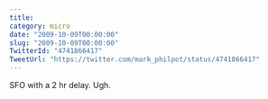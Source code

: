 ```yaml
---
title: 
category: micro
date: "2009-10-09T00:00:00"
slug: "2009-10-09T00:00:00"
TwitterId: "4741866417"
TweetUrl: "https://twitter.com/mark_philpot/status/4741866417"
---
```


SFO with a 2 hr delay. Ugh.
